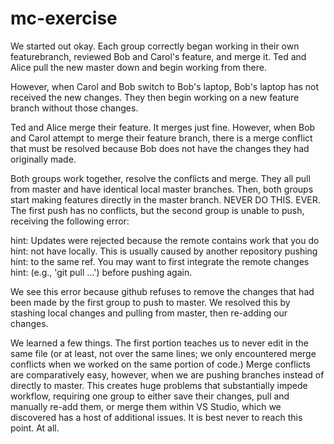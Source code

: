 # mc-exercise


We started out okay. Each group correctly began working in their own featurebranch, reviewed Bob and Carol's feature, and merge it. Ted and Alice pull the new master down and begin working from there. 

However, when Carol and Bob switch to Bob's laptop, Bob's laptop has not received the new changes. They then begin working on a new feature branch without those changes. 

Ted and Alice merge their feature. It merges just fine. However, when Bob and Carol attempt to merge their feature branch, there is a merge conflict that must be resolved because Bob does not have the changes they had originally made.

Both groups work together, resolve the conflicts and merge. They all pull from master and have identical local master branches.
Then, both groups start making features directly in the master branch. NEVER DO THIS. EVER. The first push has no conflicts, but the second group is unable to push, receiving the following error:


hint: Updates were rejected because the remote contains work that you do
hint: not have locally. This is usually caused by another repository pushing
hint: to the same ref. You may want to first integrate the remote changes
hint: (e.g., 'git pull ...') before pushing again.

We see this error because github refuses to remove the changes that had been made by the first group to push to master. We resolved this by stashing local changes and pulling from master, then re-adding our changes. 


We learned a few things. The first portion teaches us to never edit in the same file (or at least, not over the same lines; we only encountered merge conflicts when we worked on the same portion of code.) Merge conflicts are comparatively easy, however, when we are pushing branches instead of directly to master. This creates huge problems that substantially impede workflow, requiring one group to either save their changes, pull and manually re-add them, or merge them within VS Studio, which we discovered has a host of additional issues. It is best never to reach this point. At all. 
